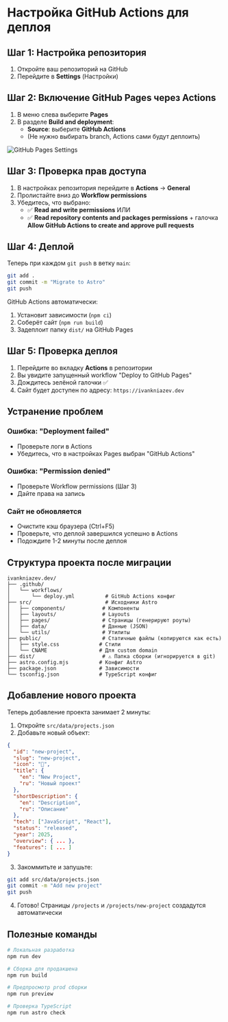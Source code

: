 # Настройка GitHub Actions для деплоя

## Шаг 1: Настройка репозитория

1. Откройте ваш репозиторий на GitHub
2. Перейдите в **Settings** (Настройки)

## Шаг 2: Включение GitHub Pages через Actions

1. В меню слева выберите **Pages**
2. В разделе **Build and deployment**:
   - **Source**: выберите **GitHub Actions**
   - (Не нужно выбирать branch, Actions сами будут деплоить)

![GitHub Pages Settings](https://i.imgur.com/example.png)

## Шаг 3: Проверка прав доступа

1. В настройках репозитория перейдите в **Actions** → **General**
2. Пролистайте вниз до **Workflow permissions**
3. Убедитесь, что выбрано:
   - ✅ **Read and write permissions**
   ИЛИ
   - ✅ **Read repository contents and packages permissions** + галочка **Allow GitHub Actions to create and approve pull requests**

## Шаг 4: Деплой

Теперь при каждом `git push` в ветку `main`:

```bash
git add .
git commit -m "Migrate to Astro"
git push
```

GitHub Actions автоматически:
1. Установит зависимости (`npm ci`)
2. Соберёт сайт (`npm run build`)
3. Задеплоит папку `dist/` на GitHub Pages

## Шаг 5: Проверка деплоя

1. Перейдите во вкладку **Actions** в репозитории
2. Вы увидите запущенный workflow "Deploy to GitHub Pages"
3. Дождитесь зелёной галочки ✅
4. Сайт будет доступен по адресу: `https://ivankniazev.dev`

## Устранение проблем

### Ошибка: "Deployment failed"
- Проверьте логи в Actions
- Убедитесь, что в настройках Pages выбран "GitHub Actions"

### Ошибка: "Permission denied"
- Проверьте Workflow permissions (Шаг 3)
- Дайте права на запись

### Сайт не обновляется
- Очистите кэш браузера (Ctrl+F5)
- Проверьте, что деплой завершился успешно в Actions
- Подождите 1-2 минуты после деплоя

## Структура проекта после миграции

```
ivankniazev.dev/
├── .github/
│   └── workflows/
│       └── deploy.yml          # GitHub Actions конфиг
├── src/                        # Исходники Astro
│   ├── components/            # Компоненты
│   ├── layouts/               # Layouts
│   ├── pages/                 # Страницы (генерируют роуты)
│   ├── data/                  # Данные (JSON)
│   └── utils/                 # Утилиты
├── public/                    # Статичные файлы (копируются как есть)
│   ├── style.css             # Стили
│   └── CNAME                 # Для custom domain
├── dist/                      # ⚠️ Папка сборки (игнорируется в git)
├── astro.config.mjs          # Конфиг Astro
├── package.json              # Зависимости
└── tsconfig.json             # TypeScript конфиг
```

## Добавление нового проекта

Теперь добавление проекта занимает 2 минуты:

1. Откройте `src/data/projects.json`
2. Добавьте новый объект:

```json
{
  "id": "new-project",
  "slug": "new-project",
  "icon": "🚀",
  "title": {
    "en": "New Project",
    "ru": "Новый проект"
  },
  "shortDescription": {
    "en": "Description",
    "ru": "Описание"
  },
  "tech": ["JavaScript", "React"],
  "status": "released",
  "year": 2025,
  "overview": { ... },
  "features": [ ... ]
}
```

3. Закоммитьте и запушьте:

```bash
git add src/data/projects.json
git commit -m "Add new project"
git push
```

4. Готово! Страницы `/projects` и `/projects/new-project` создадутся автоматически

## Полезные команды

```bash
# Локальная разработка
npm run dev

# Сборка для продакшена
npm run build

# Предпросмотр prod сборки
npm run preview

# Проверка TypeScript
npm run astro check
```
